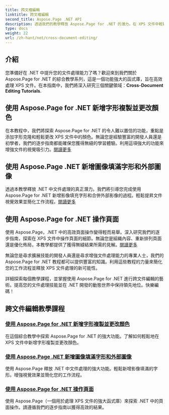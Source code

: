 ```yaml
---
title: 跨文檔編輯
linktitle: 跨文檔編輯
second_title: Aspose.Page .NET API
description: 透過我們的教學釋放 Aspose.Page for .NET 的潛力。在 XPS 文件中輕鬆新增字形複製、變更顏色和操作頁面。
type: docs
weight: 22
url: /zh-hant/net/cross-document-editing/
---
```


## 介紹

您準備好在 .NET 中提升您的文件處理能力了嗎？歡迎來到我們關於 Aspose.Page for .NET 的綜合教學系列，這是一個功能強大的函式庫，旨在高效處理 XPS 文件。在本指南中，我們將深入研究三個關鍵領域：**Cross-Document Editing Tutorials**.

## 使用 Aspose.Page for .NET 新增字形複製並更改顏色

在本教程中，我們將探索 Aspose.Page for .NET 的令人難以置信的功能，重點是添加字形克隆和輕鬆更改 XPS 文件中的顏色。無論您是經驗豐富的開發人員還是初學者，我們的逐步指南都能確保您獲得無縫的學習體驗。利用這項強大的功能來增強文件的視覺吸引力。[閱讀更多](./add-glyph-clone-and-change-color/)

## 使用 Aspose.Page .NET 新增圖像填滿字形和外部圖像

透過本教學釋放 .NET 中文件處理的真正潛力。我們將引導您完成使用 Aspose.Page for .NET 新增影像填充字形和合併外部影像的過程。輕鬆提昇文件視覺效果並簡化工作流程。[閱讀更多](./add-image-filled-glyph-and-foreign-image/)

## 使用 Aspose.Page for .NET 操作頁面

使用 Aspose.Page，.NET 中的高效頁面操作變得輕而易舉。深入研究我們的逐步指南，探索在 XPS 文件中操作頁面的細節。無論您是組織內容、重新排列頁面還是優化佈局，本教學都提供了獲得無縫結果所需的見解。[閱讀更多](./manipulate-pages/)

無論您是尋求擴展技能的開發人員還是尋求增強文件處理能力的專業人士，我們的 Aspose.Page for .NET 教程都可以提供豐富的知識。利用這些教程的力量來簡化您的工作流程並釋放 XPS 文件處理的新可能性。

詳細探索每個教學課程，並掌握使用 Aspose.Page for .NET 進行跨文件編輯的藝術。提高您的文件處理技能並在 .NET 開發的動態世界中保持領先地位。快樂編碼！
## 跨文件編輯教學課程
### [使用 Aspose.Page for .NET 新增字形複製並更改顏色](./add-glyph-clone-and-change-color/)
在這個綜合教學中探索 Aspose.Page for .NET 的強大功能。了解如何輕鬆地在 XPS 文件中新增字形複製並更改顏色。
### [使用 Aspose.Page .NET 新增圖像填滿字形和外部圖像](./add-image-filled-glyph-and-foreign-image/)
使用 Aspose.Page 釋放 .NET 中文件處理的強大功能。輕鬆新增影像填滿的字形。增強視覺效果並簡化您的工作流程。
### [使用 Aspose.Page for .NET 操作頁面](./manipulate-pages/)
使用 Aspose.Page（一個用於處理 XPS 文件的強大函式庫）來探索 .NET 中的頁面操作。請遵循我們的逐步指南以獲得高效的結果。